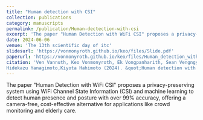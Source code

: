 ```yaml
---
title: "Human detection with CSI"
collection: publications
category: manuscripts
permalink: /publication/Human-dectection-with-csi
excerpt: 'The paper "Human Detection with WiFi CSI" proposes a privacy-preserving system using WiFi Channel State Information (CSI) and machine learning to detect human presence and posture with over 99% accuracy, offering a camera-free, cost-effective alternative for applications like crowd monitoring and elderly care.'
date: 2024-06-06
venue: 'The 13th scientific day of itc'
slidesurl: 'https://vonmonyroth.github.io/keo/files/Slide.pdf'
paperurl: 'https://vonmonyroth.github.io/keo/files/Human_detection_with_csi.pdf'
citation: 'Ven Vannuth, Keo Vonmonyroth, Ek Vongpanharith, Sean Vengngy, Chhon Chaina,  
Hidekazu Yanagimoto,Kiyota Hahimoto (2024). &quot;Human detection with csi.&quot; <i></i>.'
---
```


The paper "Human Detection with WiFi CSI" proposes a privacy-preserving system using WiFi Channel State Information (CSI) and machine learning to detect human presence and posture with over 99% accuracy, offering a camera-free, cost-effective alternative for applications like crowd monitoring and elderly care.